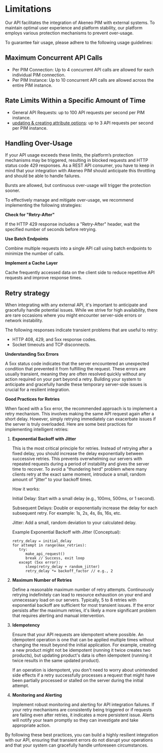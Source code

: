 # Limitations

Our API facilitates the integration of Akeneo PIM with external systems.
To maintain optimal user experience and platform stability, our platform employs various protection mechanisms to prevent over-usage.

To guarantee fair usage, please adhere to the following usage guidelines:

## Maximum Concurrent API Calls

- Per PIM Connection: Up to 4 concurrent API calls are allowed for each individual PIM connection.
- Per PIM Instance: Up to 10 concurrent API calls are allowed across the entire PIM instance.


## Rate Limits Within a Specific Amount of Time

- General API Requests: up to 100 API requests per second per PIM instance.
- [updating & creating attribute options](https://api.akeneo.com/api-reference.html#patch_attributes__attribute_code__options):  up to 3 API requests per second per PIM instance.


## Handling Over-Usage

If your API usage exceeds these limits, the platform’s protection mechanisms may be triggered, resulting in blocked requests and  HTTP status code 429 responses.
As a REST API consumer, you have to keep in mind that your integration with Akeneo PIM should anticipate this throttling and should be able to handle failures.

Bursts are allowed, but continuous over-usage will trigger the protection sooner.

To effectively manage and mitigate over-usage, we recommend implementing the following strategies:

**Check for "Retry-After"**

   If the HTTP 429 response includes a "Retry-After" header, wait the specified number of seconds before retrying.

**Use Batch Endpoints**

   Combine multiple requests into a single API call using batch endpoints to minimize the number of calls.

**Implement a Cache Layer**

   Cache frequently accessed data on the client side to reduce repetitive API requests and improve response times.

## Retry strategy

When integrating with any external API, it's important to anticipate and gracefully handle potential issues. While we strive for high availability, there are rare occasions where you might encounter server-side errors or network instability.

The following responses indicate transient problems that are useful to retry:

- HTTP 408, 429, and 5xx response codes.
- Socket timeouts and TCP disconnects.


**Understanding 5xx Errors**

   A 5xx status code indicates that the server encountered an unexpected condition that prevented it from fulfilling the request. These errors are usually transient, meaning they are often resolved quickly without any action required on your part beyond a retry. Building your system to anticipate and gracefully handle these temporary server-side issues is crucial for a resilient integration.

**Good Practices for Retries**

   When faced with a 5xx error, the recommended approach is to implement a retry mechanism. This involves making the same API request again after a short delay. However, simply retrying immediately can exacerbate issues if the server is truly overloaded. Here are some best practices for implementing intelligent retries:

1. **Exponential Backoff with Jitter**

      This is the most critical principle for retries. Instead of retrying after a fixed delay, you should increase the delay exponentially between successive retries. This prevents overwhelming our servers with repeated requests during a period of instability and gives the server time to recover. To avoid a "thundering herd" problem where many clients retry at the exact same moment, introduce a small, random amount of "jitter" to your backoff times.

      How it works:

      Initial Delay: Start with a small delay (e.g., 100ms, 500ms, or 1 second).

      Subsequent Delays: Double or exponentially increase the delay for each subsequent retry. For example: 1s, 2s, 4s, 8s, 16s, etc.

      Jitter: Add a small, random deviation to your calculated delay.

      Example Exponential Backoff with Jitter (Conceptual):
      ```
      retry_delay = initial_delay
      for attempt in range(max_retries):
         try:
            make_api_request()
            break // Success, exit loop
         except (5xx error):
            sleep(retry_delay + random_jitter)
            retry_delay *= backoff_factor // e.g., 2
      ```

2. **Maximum Number of Retries**

   Define a reasonable maximum number of retry attempts. Continuously retrying indefinitely can lead to resource exhaustion on your end and unnecessary load on our servers. Typically, 5 to 8 retries with exponential backoff are sufficient for most transient issues. If the error persists after the maximum retries, it's likely a more significant problem that requires alerting and manual intervention.

3. **Idempotency**

   Ensure that your API requests are idempotent where possible. An idempotent operation is one that can be applied multiple times without changing the result beyond the initial application. For example, creating a new product might not be idempotent (running it twice creates two products), but updating product's data is often idempotent (running it twice results in the same updated product).

   If an operation is idempotent, you don't need to worry about unintended side effects if a retry successfully processes a request that might have been partially processed or stalled on the server during the initial attempt.

4. **Monitoring and Alerting**

   Implement robust monitoring and alerting for API integration failures. If your retry mechanisms are consistently being triggered or if requests are failing even after retries, it indicates a more persistent issue. Alerts will notify your team promptly so they can investigate and take appropriate action.


By following these best practices, you can build a highly resilient integration with our API, ensuring that transient errors do not disrupt your operations and that your system can gracefully handle unforeseen circumstances.